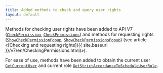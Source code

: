 ```yaml
---
title: Added methods to check and query user rights 
layout: default
---
```

Methods for checking user rights have been added to API V7 ([`CheckPermission`](https://syrve.github.io/front.api.sdk/v7/html/M_Resto_Front_Api_IOperationService_CheckPermission.htm), [`CheckPermissions`](https://syrve.github.io/front.api.sdk/v7/html/M_Resto_Front_Api_IOperationService_CheckPermissions.htm)) and methods for requesting rights ([`ShowCheckPermissionPopup`](https://syrve.github.io/front.api.sdk/v7/html/M_Resto_Front_Api_UI_IViewManager_ShowCheckPermissionPopup.htm), [`ShowCheckPermissionsPopup`](https://syrve.github.io/front.api.sdk/v7/html/M_Resto_Front_Api_UI_IViewManager_ShowCheckPermissionsPopup.htm)) (see article «[Checking and requesting rights]({{ site.baseurl }}/v7/en/CheckingPermissions.html)»).


For ease of use, methods have been added to obtain the current user [`GetCurrentUser`](https://syrve.github.io/front.api.sdk/v7/html/M_Resto_Front_Api_IOperationService_GetCurrentUser.htm) and current role [`GetStrictAccordanceToScheduleUserRole`](https://syrve.github.io/front.api.sdk/v7/html/M_Resto_Front_Api_IOperationService_GetStrictAccordanceToScheduleUserRole.htm).